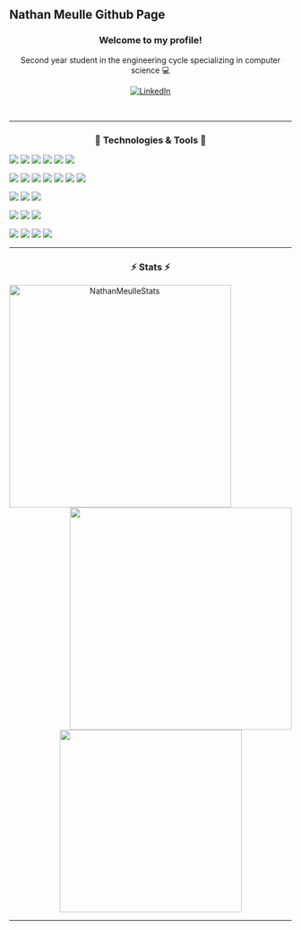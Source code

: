 ## Nathan Meulle Github Page
<h3 align="center">Welcome to my profile!</h3>
<p align="center">Second year student in the engineering cycle specializing in computer science 💻</p>
<p align="center">
  <a href="https://www.linkedin.com/in/nathan-meulle/">
    <img src="https://img.shields.io/badge/-LinkedIn-blue?style=for-the-badge&logo=Linkedin&logoColor=white&link=https://www.linkedin.com/in/nathan-meulle//" alt="LinkedIn" />
  </a>
</p>
<br>

<hr>
<h3 align="center">🔧 Technologies & Tools 🔧</h3>

![](https://img.shields.io/badge/-Code-000000?style=flat-square&logo=Plex&logoColor=white)
![](https://img.shields.io/badge/-Python-informational?style=flat-square&logo=python&logoColor=white&color=172f45)
![](https://img.shields.io/badge/-Java-informational?style=flat-square&logo=java&logoColor=white&color=172f45)
![](https://img.shields.io/badge/-JavaScript-informational?style=flat-square&logo=javascript&logoColor=white&color=172f45)
![](https://img.shields.io/badge/-C++-informational?style=flat-square&logo=c%2B%2B&logoColor=white&color=172f45)
![](https://img.shields.io/badge/-C-informational?style=flat-square&logo=c&logoColor=white&color=172f45)

![](https://img.shields.io/badge/-Tools-000000?style=flat-square&logo=Plex&logoColor=white)
![](https://img.shields.io/badge/-SonarQube-informational?style=flat-square&logo=sonarqube&logoColor=white&color=172f45)
![](https://img.shields.io/badge/-Cucumber-informational?style=flat-square&logo=cucumber&logoColor=white&color=172f45)
![](https://img.shields.io/badge/-Docker-informational?style=flat-square&logo=docker&logoColor=white&color=172f45)
![](https://img.shields.io/badge/-Jenkins-informational?style=flat&logo=jenkins&logoColor=white&color=172f45)
![](https://img.shields.io/badge/-Maven-informational?style=flat-square&logo=maven&logoColor=white&color=172f45)
![](https://img.shields.io/badge/-PiTest-informational?style=flat-square&logo=pitest&logoColor=white&color=172f45)

![](https://img.shields.io/badge/-Framework-000000?style=flat-square&logo=Plex&logoColor=white)
![](https://img.shields.io/badge/-VueJs-informational?style=flat-square&logo=Vue.js&logoColor=white&color=172f45)
![](https://img.shields.io/badge/-Angular-informational?style=flat-square&logo=angular&logoColor=white&color=172f45)

![](https://img.shields.io/badge/-DataBase-000000?style=flat-square&logo=Plex&logoColor=white)
![](https://img.shields.io/badge/-PostgreSQL-informational?style=flat-square&logo=postgresql&logoColor=white&color=172f45)
![](https://img.shields.io/badge/-Firebase-informational?style=flat-square&logo=firebase&logoColor=white&color=172f45)

![](https://img.shields.io/badge/-Editor-000000?style=flat-square&logo=Plex&logoColor=white)
![](https://img.shields.io/badge/-IntelliJ_IDEA-informational?style=flat-square&logo=intellij-idea&logoColor=white&color=172f45)
![](https://img.shields.io/badge/-VSCode-informational?style=flat-square&logo=visual-studio-code&logoColor=white&color=172f45)
![](https://img.shields.io/badge/-AndroidStudio-informational?style=flat-square&logo=androidstudio&logoColor=white&color=172f45)


<hr>
<h3 align="center">⚡ Stats ⚡</h3>
<p align=center>
  <div align=center>
    <a href="https://github.com/denvercoder1/github-readme-streak-stats" title="Go to Source">
      <img align="left" width=396 src="https://github-readme-streak-stats.herokuapp.com/?user=NathanMeulle&theme=prussian&hide_border=true" alt="NathanMeulleStats" />
    </a>
    <a href="https://github.com/NathanMeulle">
      <img align="right" width=396 src="https://github-readme-stats.vercel.app/api?username=NathanMeulle&show_icons=true&count_private=true&theme=prussian&hide_border=true&text_color=bcdefe" />
    </a>
  </div>
  <br><br><br><br><br><br><br><br><br>
  <div align=center>
    <a href="https://github.com/NathanMeulle">
      <img width=325 align="center" src="https://github-readme-stats.vercel.app/api/top-langs/?username=NathanMeulle&title_color=bcdefe&text_color=bcdefe&icon_color=61dafb&bg_color=172f45&langs_count=8&layout=compact&border_color=61dafb&hide_border=true" />
    </a>
  </div>
</p>

<hr>
